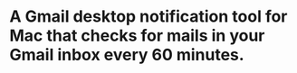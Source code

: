 # A Gmail desktop notification tool for Mac that checks for mails in your Gmail inbox every 60 minutes.